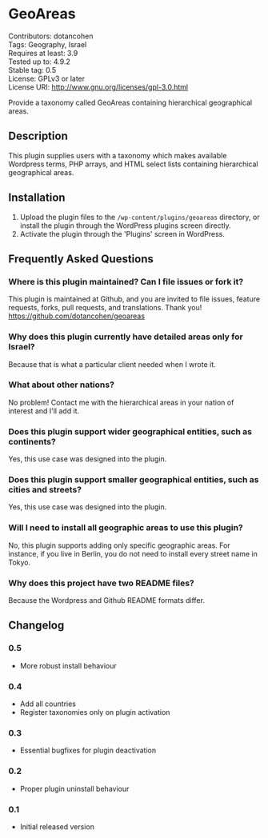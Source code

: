 # GeoAreas

Contributors: dotancohen  
Tags: Geography, Israel  
Requires at least: 3.9  
Tested up to: 4.9.2  
Stable tag: 0.5  
License: GPLv3 or later  
License URI: http://www.gnu.org/licenses/gpl-3.0.html

Provide a taxonomy called GeoAreas containing hierarchical geographical areas.



## Description

This plugin supplies users with a taxonomy which makes available Wordpress terms, PHP arrays, and HTML select lists containing hierarchical geographical areas.



## Installation

1. Upload the plugin files to the `/wp-content/plugins/geoareas` directory, or install the plugin through the WordPress plugins screen directly.
1. Activate the plugin through the 'Plugins' screen in WordPress.



## Frequently Asked Questions

### Where is this plugin maintained? Can I file issues or fork it?

This plugin is maintained at Github, and you are invited to file issues, feature requests, forks, pull requests, and translations. Thank you!  
https://github.com/dotancohen/geoareas


### Why does this plugin currently have detailed areas only for Israel?

Because that is what a particular client needed when I wrote it.


### What about other nations?

No problem! Contact me with the hierarchical areas in your nation of interest and I'll add it.


### Does this plugin support wider geographical entities, such as continents?

Yes, this use case was designed into the plugin.


### Does this plugin support smaller geographical entities, such as cities and streets?

Yes, this use case was designed into the plugin.


### Will I need to install all geographic areas to use this plugin?

No, this plugin supports adding only specific geographic areas. For instance, if you live in Berlin, you do not need to install every street name in Tokyo.


### Why does this project have two README files?

Because the Wordpress and Github README formats differ.



## Changelog

### 0.5
* More robust install behaviour

### 0.4
* Add all countries
* Register taxonomies only on plugin activation

### 0.3
* Essential bugfixes for plugin deactivation

### 0.2
* Proper plugin uninstall behaviour

### 0.1
* Initial released version

